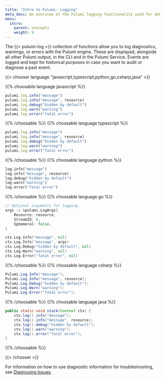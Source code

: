 ```yaml
---
title: "Intro to Pulumi: Logging"
meta_desc: An overview of the Pulumi logging functionality used for debugging and diagnostics.
menu:
  intro:
    parent: concepts
    weight: 9
---
```


The {{< pulumi-log >}} collection of functions allow you to log diagnostics, warnings, or errors with the Pulumi engine. These are displayed, alongside all other Pulumi output, in the CLI and in the Pulumi Service. Events are logged and kept for historical purposes in case you want to audit or diagnose a past event.

{{< chooser language "javascript,typescript,python,go,csharp,java" >}}

{{% choosable language javascript %}}

```javascript
pulumi.log.info("message")
pulumi.log.info("message", resource)
pulumi.log.debug("hidden by default")
pulumi.log.warn("warning")
pulumi.log.error("fatal error")
```

{{% /choosable %}}
{{% choosable language typescript %}}

```typescript
pulumi.log.info("message")
pulumi.log.info("message", resource)
pulumi.log.debug("hidden by default")
pulumi.log.warn("warning")
pulumi.log.error("fatal error")
```

{{% /choosable %}}
{{% choosable language python %}}

```python
log.info("message")
log.info("message", resource)
log.debug("hidden by default")
log.warn("warning")
log.error("fatal error")
```

{{% /choosable %}}
{{% choosable language go %}}

```go
// Optional arguments for logging.
args := &pulumi.LogArgs{
    Resource: resource,
    StreamID: 0,
    Ephemeral: false,
}

ctx.Log.Info("message", nil)
ctx.Log.Info("message", args)
ctx.Log.Debug("hidden by default", nil)
ctx.Log.Warn("warning", nil)
ctx.Log.Error("fatal error", nil)
```

{{% /choosable %}}
{{% choosable language csharp %}}

```csharp
Pulumi.Log.Info("message");
Pulumi.Log.Info("message", resource);
Pulumi.Log.Debug("hidden by default");
Pulumi.Log.Warn("warning");
Pulumi.Log.Error("fatal error");
```

{{% /choosable %}}
{{% choosable language java %}}

```java
public static void stack(Context ctx) {
    ctx.log().info("message");
    ctx.log().info("message", resource);
    ctx.log().debug("hidden by default");
    ctx.log().warn("warning");
    ctx.log().error("fatal error");
}
```

{{% /choosable %}}

{{< /chooser >}}

For information on how to use diagnostic information for troubleshooting, see [Diagnosing Issues](/docs/support/troubleshooting#diagnosing-issues).
